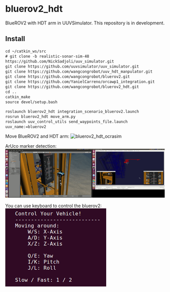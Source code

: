 # bluerov2_hdt

BlueROV2 with HDT arm in UUVSimulator. This repository is in development. 


## Install

```
cd ~/catkin_ws/src
# git clone -b realistic-sonar-sim-48 https://github.com/NickSadjoli/uuv_simulator.git 
git clone https://github.com/uuvsimulator/uuv_simulator.git
git clone https://github.com/wangcongrobot/uuv_hdt_manpulator.git
git clone https://github.com/wangcongrobot/bluerov2.git
git clone https://github.com/YanielCarreno/orcawp1_integration.git
git clone https://github.com/wangcongrobot/bluerov2_hdt.git
cd ..
catkin_make
source devel/setup.bash
```

```
roslaunch bluerov2_hdt integration_scenario_bluerov2.launch
rosrun bluerov2_hdt move_arm.py
roslaunch uuv_control_utils send_waypoints_file.launch uuv_name:=bluerov2
```
Move BlueROV2 and HDT arm:
![bluerov2_hdt_ocrasim](images/bluerov2_arm_ocrasimx2.gif)

ArUco marker detection:
![aruco_detection](image/../images/bluerov2_arm_aruco_detectionx2.gif)

You can use keyboard to control the bluerov2:
![keyboard](images/keyboard.png)